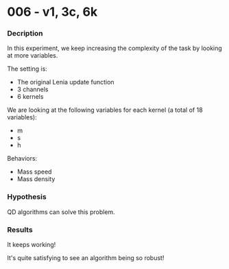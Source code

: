 # 006 - v1, 3c, 6k

### Decription
In this experiment, we keep increasing the complexity of the task by looking at more variables.

The setting is:
- The original Lenia update function
- 3 channels
- 6 kernels

We are looking at the following variables for each kernel (a total of 18 variables):
- m
- s
- h

Behaviors:
- Mass speed
- Mass density

### Hypothesis
QD algorithms can solve this problem.

### Results
It keeps working!

It's quite satisfying to see an algorithm being so robust!